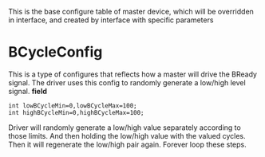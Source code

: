 This is the base configure table of master device, which will be overridden in interface, and created by interface with specific parameters

# BCycleConfig
This is a type of configures that reflects how a master will drive the BReady signal. The driver uses this config to randomly generate a low/high level signal.
**field**
```
int lowBCycleMin=0,lowBCycleMax=100;
int highBCycleMin=0,highBCycleMax=100;
```
Driver will randomly generate a low/high value separately according to those limits. And then holding the low/high value with the valued cycles. Then it will regenerate the low/high pair again. Forever loop these steps.
